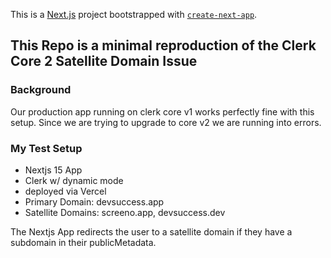 This is a [Next.js](https://nextjs.org) project bootstrapped with
[`create-next-app`](https://nextjs.org/docs/app/api-reference/cli/create-next-app).

## This Repo is a minimal reproduction of the Clerk Core 2 Satellite Domain Issue

### Background

Our production app running on clerk core v1 works perfectly fine with this
setup. Since we are trying to upgrade to core v2 we are running into errors.

### My Test Setup

- Nextjs 15 App
- Clerk w/ dynamic mode
- deployed via Vercel
- Primary Domain: devsuccess.app
- Satellite Domains: screeno.app, devsuccess.dev 

The Nextjs App redirects the user to a satellite domain if they have a subdomain in their publicMetadata.